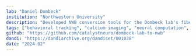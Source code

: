 ```yaml
---
lab: "Daniel Dombeck"
institution: "Northwestern University"
description: "Developed NWB conversion tools for the Dombeck lab's fiber photometry datasets studying dopamine neuron subtypes. The conversion pipeline handles multi-modal data including GCaMP6f calcium signals, behavioral measurements, and genetic subtype information from the substantia nigra and striatum during reward and movement tasks."
tags: ["behavioral tracking", "calcium imaging", "neural computation", "motor control"]
github: "https://github.com/catalystneuro/dombeck-lab-to-nwb"
dandi: "https://dandiarchive.org/dandiset/001038"
date: "2024-02"
---
```

